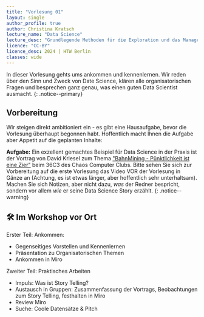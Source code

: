 ```yaml
---
title: "Vorlesung 01"
layout: single
author_profile: true
author: Christina Kratsch
lecture_name: "Data Science"
lecture_desc: "Grundlegende Methoden für die Exploration und das Management von Daten."
licence: "CC-BY"
licence_desc: 2024 | HTW Berlin 
classes: wide
---
```


In dieser Vorlesung gehts ums ankommen und kennenlernen. Wir reden über den Sinn und Zweck von Date Science, klären alle organisatorischen Fragen und besprechen ganz genau, was einen guten Data Scientist ausmacht.
{: .notice--primary}

## Vorbereitung

Wir steigen direkt ambitioniert ein - es gibt eine Hausaufgabe, bevor die Vorlesung überhaupt begonnen habt. Hoffentlich macht Ihnen die Aufgabe aber Appetit auf die geplanten Inhalte:

**Aufgabe:** Ein exzellent gemachtes Beispiel für Data Science in der Praxis ist der Vortrag von David Kriesel zum Thema ["BahnMining - Pünktlichkeit ist eine Zier"](/modules/ex-bahn-ds/index.md) beim 36C3 des Chaos Computer Clubs. Bitte sehen Sie sich zur Vorbereitung auf die erste Vorlesung das Video VOR der Vorlesung in Gänze an (Achtung, es ist etwas länger, aber hoffentlich sehr unterhaltsam). Machen Sie sich Notizen, aber nicht dazu, *was* der Redner bespricht, sondern vor allem *wie* er seine Data Science Story erzählt.
{: .notice--warning}

## 🛠 Im Workshop vor Ort

Erster Teil: Ankommen:
* Gegenseitiges Vorstellen und Kennenlernen
* Präsentation zu Organisatorischen Themen
* Ankommen in Miro
  
Zweiter Teil: Praktisches Arbeiten
* Impuls: Was ist Story Telling?
* Austausch in Gruppen: Zusammenfassung der Vortrags, Beobachtungen zum Story Telling, festhalten in Miro
* Review Miro
* Suche: Coole Datensätze & Pitch
